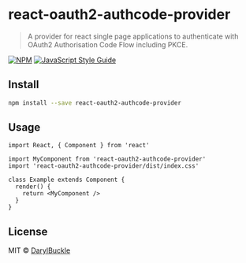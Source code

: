 # react-oauth2-authcode-provider

> A provider for react single page applications to authenticate with OAuth2 Authorisation Code Flow including PKCE.

[![NPM](https://img.shields.io/npm/v/react-oauth2-authcode-provider.svg)](https://www.npmjs.com/package/react-oauth2-authcode-provider) [![JavaScript Style Guide](https://img.shields.io/badge/code_style-standard-brightgreen.svg)](https://standardjs.com)

## Install

```bash
npm install --save react-oauth2-authcode-provider
```

## Usage

```tsx
import React, { Component } from 'react'

import MyComponent from 'react-oauth2-authcode-provider'
import 'react-oauth2-authcode-provider/dist/index.css'

class Example extends Component {
  render() {
    return <MyComponent />
  }
}
```

## License

MIT © [DarylBuckle](https://github.com/DarylBuckle)
